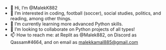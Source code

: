 - 👋 Hi, I’m @MalekK882
- 👀 I’m interested in coding, football (soccer), social studies, politics, and reading, among other things.
- 🌱 I’m currently learning more advanced Python skills.
- 💞️ I’m looking to collaborate on Python projects of all types!
- 📫 How to reach me: at Replit as @Malek882, on Discord as Qassam#4664, and on email as malekkamal885@gmail.com

<!---
MalekK882/MalekK882 is a ✨ special ✨ repository because its `README.md` (this file) appears on your GitHub profile.
You can click the Preview link to take a look at your changes.
--->
